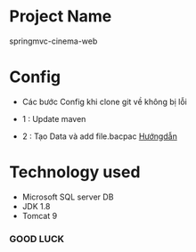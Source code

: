 # Project Name
springmvc-cinema-web

# Config
- Các bước Config khi clone git về không bị lỗi

- 1 : Update maven 
- 2 : Tạo Data và add file.bacpac [Hướngdẫn](https://github.com/MinhVi24/config-read-file-java)



# Technology used

- Microsoft SQL server DB
- JDK 1.8
- Tomcat 9

### GOOD LUCK